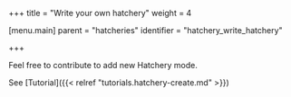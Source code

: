 +++
title = "Write your own hatchery"
weight = 4

[menu.main]
parent = "hatcheries"
identifier = "hatchery_write_hatchery"

+++

Feel free to contribute to add new Hatchery mode.

See [Tutorial]({{< relref "tutorials.hatchery-create.md" >}})
